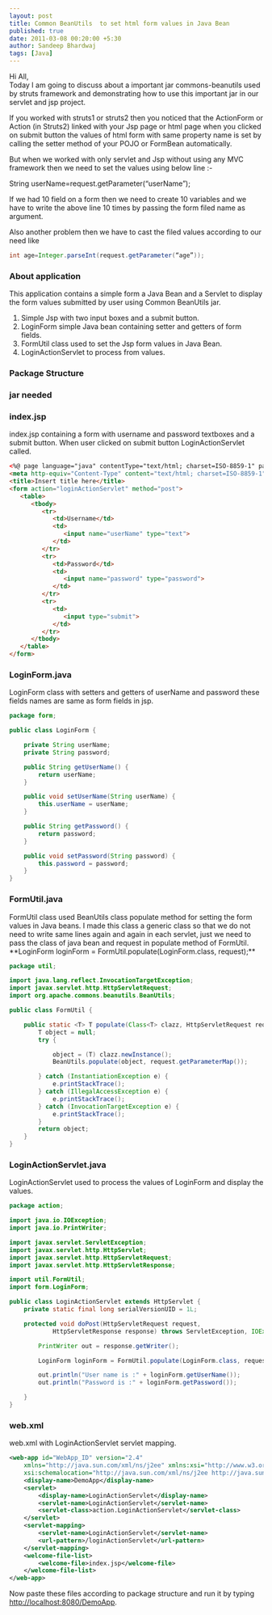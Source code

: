 ```yaml
---
layout: post
title: Common BeanUtils  to set html form values in Java Bean
published: true
date: 2011-03-08 00:20:00 +5:30
author: Sandeep Bhardwaj
tags: [Java]
---
```


Hi All,  
Today I am going to discuss about a important jar commons-beanutils used by struts framework and demonstrating how to use this important jar in our servlet and jsp project.  

If you worked with struts1 or struts2 then you noticed that the ActionForm or Action (in Struts2) linked with your Jsp page or html page when you clicked on submit button the values of html form with same property name is set by calling the setter method of your POJO or FormBean automatically.  

But when we worked with only servlet and Jsp without using any MVC framework then we need to set the values using below line :-  

String userName=request.getParameter(“userName”);  

If we had 10 field on a form then we need to create 10 variables and we have to write the above line 10 times by passing the form filed name as argument.

Also another problem then we have to cast the filed values according to our need like  

``` java  
int age=Integer.parseInt(request.getParameter(“age”));  
``` 

<h3>About application</h3>  
This application contains a simple form a Java Bean and a Servlet to display the form values submitted by user using Common BeanUtils jar.

1.  Simple Jsp with two input boxes and a submit button.
2.  LoginForm simple Java bean containing setter and getters of form fields.
3.  FormUtil class used to set the Jsp form values in Java Bean.
4.  LoginActionServlet to process from values.

<h3>Package Structure</h3>


<h3>jar needed</h3>


<h3>index.jsp</h3>  
index.jsp containing a form with username and password textboxes and a submit button. When user clicked on submit button LoginActionServlet called.

``` html  
<%@ page language="java" contentType="text/html; charset=ISO-8859-1" pageEncoding="ISO-8859-1"%>
<meta http-equiv="Content-Type" content="text/html; charset=ISO-8859-1">
<title>Insert title here</title>
<form action="loginActionServlet" method="post">
   <table>
      <tbody>
         <tr>
            <td>Username</td>
            <td>
               <input name="userName" type="text">
            </td>
         </tr>
         <tr>
            <td>Password</td>
            <td>
               <input name="password" type="password">
            </td>
         </tr>
         <tr>
            <td>
               <input type="submit">
            </td>
         </tr>
      </tbody>
   </table>
</form>
``` 

<h3>LoginForm.java</h3>  
LoginForm class with setters and getters of userName and password these fields names are same as form fields in jsp.

``` java  
package form;

public class LoginForm {

	private String userName;
	private String password;

	public String getUserName() {
		return userName;
	}

	public void setUserName(String userName) {
		this.userName = userName;
	}

	public String getPassword() {
		return password;
	}

	public void setPassword(String password) {
		this.password = password;
	}
} 
``` 

<h3>FormUtil.java</h3>  
FormUtil class used BeanUtils class populate method for setting the form values in Java beans. I made this class a generic class so that we do not need to write same lines again and again in each servlet, just we need to pass the class of java bean and request in populate method of FormUtil.  
**LoginForm loginForm = FormUtil.populate(LoginForm.class, request);**

``` java  
package util;

import java.lang.reflect.InvocationTargetException;
import javax.servlet.http.HttpServletRequest;
import org.apache.commons.beanutils.BeanUtils;

public class FormUtil {

	public static <T> T populate(Class<T> clazz, HttpServletRequest request) {
		T object = null;
		try {

			object = (T) clazz.newInstance();
			BeanUtils.populate(object, request.getParameterMap());

		} catch (InstantiationException e) {
			e.printStackTrace();
		} catch (IllegalAccessException e) {
			e.printStackTrace();
		} catch (InvocationTargetException e) {
			e.printStackTrace();
		}
		return object;
	}
}  
```

<h3>LoginActionServlet.java</h3>  
LoginActionServlet used to process the values of LoginForm and display the values.

``` java  
package action;

import java.io.IOException;
import java.io.PrintWriter;

import javax.servlet.ServletException;
import javax.servlet.http.HttpServlet;
import javax.servlet.http.HttpServletRequest;
import javax.servlet.http.HttpServletResponse;

import util.FormUtil;
import form.LoginForm;

public class LoginActionServlet extends HttpServlet {
	private static final long serialVersionUID = 1L;

	protected void doPost(HttpServletRequest request,
			HttpServletResponse response) throws ServletException, IOException {

		PrintWriter out = response.getWriter();

		LoginForm loginForm = FormUtil.populate(LoginForm.class, request);

		out.println("User name is :" + loginForm.getUserName());
		out.println("Password is :" + loginForm.getPassword());

	}
} 
```

<h3>web.xml</h3>  
web.xml with LoginActionServlet  servlet mapping.

``` xml  
<web-app id="WebApp_ID" version="2.4"
	xmlns="http://java.sun.com/xml/ns/j2ee" xmlns:xsi="http://www.w3.org/2001/XMLSchema-instance"
	xsi:schemalocation="http://java.sun.com/xml/ns/j2ee http://java.sun.com/xml/ns/j2ee/web-app_2_4.xsd">
	<display-name>DemoApp</display-name>
	<servlet>
		<display-name>LoginActionServlet</display-name>
		<servlet-name>LoginActionServlet</servlet-name>
		<servlet-class>action.LoginActionServlet</servlet-class>
	</servlet>
	<servlet-mapping>
		<servlet-name>LoginActionServlet</servlet-name>
		<url-pattern>/loginActionServlet</url-pattern>
	</servlet-mapping>
	<welcome-file-list>
		<welcome-file>index.jsp</welcome-file>
	</welcome-file-list>
</web-app> 
```

Now paste these files according to package structure and run it by typing [http://localhost:8080/DemoApp](http://localhost:8080/DemoApp).
